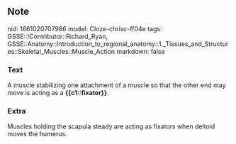 ## Note
nid: 1661020707986
model: Cloze-chrisc-ff04e
tags: GSSE::!Contributor::Richard_Ryan, GSSE::Anatomy::Introduction_to_regional_anatomy::1._Tissues_and_Structures::Skeletal_Muscles::Muscle_Action
markdown: false

### Text
<div class='toggle'>
  A muscle stabilizing one attachment of a muscle so that the other
  end may move is acting as a <strong>{{c1::fixator}}</strong>.
</div>

### Extra
<p id="c2e2c462-77ed-4848-bf6a-b53304537437" class="">Muscles
holding the scapula steady are acting as fixators when deltoid
moves the humerus.

